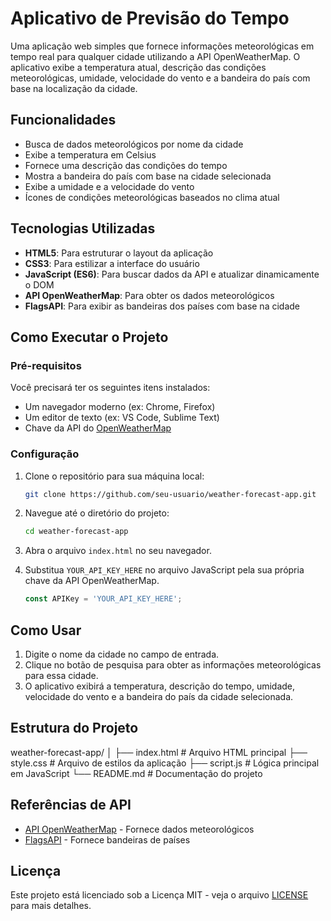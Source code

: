 # Aplicativo de Previsão do Tempo

Uma aplicação web simples que fornece informações meteorológicas em tempo real para qualquer cidade utilizando a API OpenWeatherMap. O aplicativo exibe a temperatura atual, descrição das condições meteorológicas, umidade, velocidade do vento e a bandeira do país com base na localização da cidade.

## Funcionalidades

- Busca de dados meteorológicos por nome da cidade
- Exibe a temperatura em Celsius
- Fornece uma descrição das condições do tempo
- Mostra a bandeira do país com base na cidade selecionada
- Exibe a umidade e a velocidade do vento
- Ícones de condições meteorológicas baseados no clima atual

## Tecnologias Utilizadas

- **HTML5**: Para estruturar o layout da aplicação
- **CSS3**: Para estilizar a interface do usuário
- **JavaScript (ES6)**: Para buscar dados da API e atualizar dinamicamente o DOM
- **API OpenWeatherMap**: Para obter os dados meteorológicos
- **FlagsAPI**: Para exibir as bandeiras dos países com base na cidade

## Como Executar o Projeto

### Pré-requisitos

Você precisará ter os seguintes itens instalados:

- Um navegador moderno (ex: Chrome, Firefox)
- Um editor de texto (ex: VS Code, Sublime Text)
- Chave da API do [OpenWeatherMap](https://home.openweathermap.org/users/sign_up)

### Configuração

1. Clone o repositório para sua máquina local:

    ```bash
    git clone https://github.com/seu-usuario/weather-forecast-app.git
    ```

2. Navegue até o diretório do projeto:

    ```bash
    cd weather-forecast-app
    ```

3. Abra o arquivo `index.html` no seu navegador.

4. Substitua `YOUR_API_KEY_HERE` no arquivo JavaScript pela sua própria chave da API OpenWeatherMap.

    ```js
    const APIKey = 'YOUR_API_KEY_HERE';
    ```

## Como Usar

1. Digite o nome da cidade no campo de entrada.
2. Clique no botão de pesquisa para obter as informações meteorológicas para essa cidade.
3. O aplicativo exibirá a temperatura, descrição do tempo, umidade, velocidade do vento e a bandeira do país da cidade selecionada.

## Estrutura do Projeto

weather-forecast-app/
│
├── index.html            # Arquivo HTML principal
├── style.css             # Arquivo de estilos da aplicação
├── script.js             # Lógica principal em JavaScript
└── README.md             # Documentação do projeto

## Referências de API

- [API OpenWeatherMap](https://openweathermap.org/api) - Fornece dados meteorológicos
- [FlagsAPI](https://flagsapi.com) - Fornece bandeiras de países

## Licença

Este projeto está licenciado sob a Licença MIT - veja o arquivo [LICENSE](LICENSE) para mais detalhes.